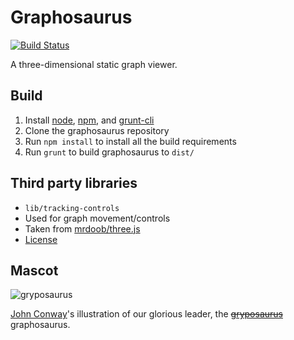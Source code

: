 # Graphosaurus

[![Build Status](https://travis-ci.org/frewsxcv/graphosaurus.svg)](https://travis-ci.org/frewsxcv/graphosaurus)

A three-dimensional static graph viewer.

## Build

1. Install [node](http://nodejs.org/), [npm](https://www.npmjs.org/), and [grunt-cli](https://www.npmjs.org/package/grunt-cli)
1. Clone the graphosaurus repository
1. Run `npm install` to install all the build requirements
1. Run `grunt` to build graphosaurus to `dist/`

## Third party libraries

* `lib/tracking-controls`
 * Used for graph movement/controls
 * Taken from [mrdoob/three.js](https://github.com/mrdoob/three.js/blob/master/examples/js/controls/TrackballControls.js)
 * [License](https://github.com/mrdoob/three.js/blob/master/LICENSE)

## Mascot

![gryposaurus](https://upload.wikimedia.org/wikipedia/commons/7/70/Gryposaurus-notabilis_jconway.png)

[John Conway](https://en.wikipedia.org/wiki/User:John.Conway)'s illustration of our glorious leader, the ~~[gryposaurus](https://en.wikipedia.org/wiki/gryposaurus)~~ graphosaurus.
